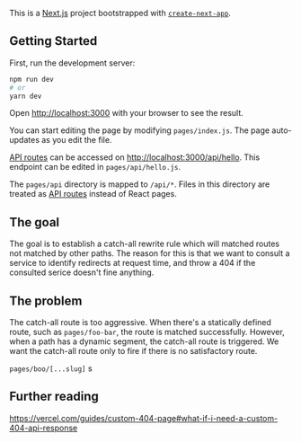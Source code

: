 This is a [Next.js](https://nextjs.org/) project bootstrapped with [`create-next-app`](https://github.com/vercel/next.js/tree/canary/packages/create-next-app).

## Getting Started

First, run the development server:

```bash
npm run dev
# or
yarn dev
```

Open [http://localhost:3000](http://localhost:3000) with your browser to see the result.

You can start editing the page by modifying `pages/index.js`. The page auto-updates as you edit the file.

[API routes](https://nextjs.org/docs/api-routes/introduction) can be accessed on [http://localhost:3000/api/hello](http://localhost:3000/api/hello). This endpoint can be edited in `pages/api/hello.js`.

The `pages/api` directory is mapped to `/api/*`. Files in this directory are treated as [API routes](https://nextjs.org/docs/api-routes/introduction) instead of React pages.

## The goal
The goal is to establish a catch-all rewrite rule which will matched routes not matched by other paths.  The reason for this is that we want to consult a service to identify redirects at request time, and throw a 404 if the consulted serice doesn't fine anything.

## The problem
The catch-all route is too aggressive.  When there's a statically defined route, such as `pages/foo-bar`, the route is matched successfully.  However, when a path has a dynamic segment, the catch-all route is triggered.  We want the catch-all route only to fire if there is no satisfactory route.

`pages/boo/[...slug]` s

## Further reading

https://vercel.com/guides/custom-404-page#what-if-i-need-a-custom-404-api-response